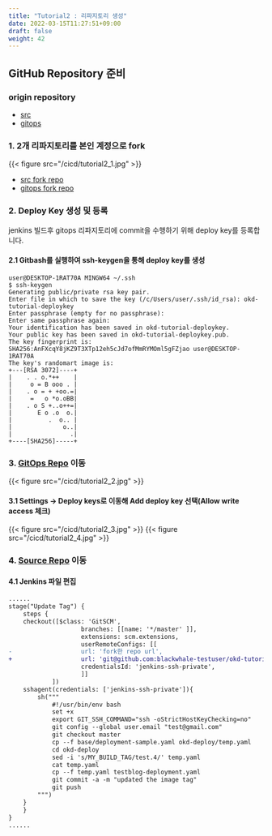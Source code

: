 ```yaml
---
title: "Tutorial2 : 리파지토리 생성"
date: 2022-03-15T11:27:51+09:00
draft: false
weight: 42
---
```


## GitHub Repository 준비

### origin repository
- [src](https://github.com/bluewhale-users/okd-tutorial1-src)
- [gitops](https://github.com/bluewhale-users/okd-tutorial1-gitops)

  
### 1. 2개 리파지토리를 본인 계정으로 fork
{{< figure src="/cicd/tutorial2_1.jpg" >}}

- [src fork repo](https://github.com/blackwhale-testuser/okd-tutorial1-src)
- [gitops fork repo](https://github.com/blackwhale-testuser/okd-tutorial1-gitops)

### 2. Deploy Key 생성 및 등록
jenkins 빌드후 gitops 리파지토리에 commit을 수행하기 위해 deploy key를 등록합니다.

#### 2.1 Gitbash를 실행하여 ssh-keygen을 통해 deploy key를 생성
```
user@DESKTOP-1RAT70A MINGW64 ~/.ssh
$ ssh-keygen
Generating public/private rsa key pair.
Enter file in which to save the key (/c/Users/user/.ssh/id_rsa): okd-tutorial-deploykey
Enter passphrase (empty for no passphrase):
Enter same passphrase again:
Your identification has been saved in okd-tutorial-deploykey.
Your public key has been saved in okd-tutorial-deploykey.pub.
The key fingerprint is:
SHA256:AnFXcqY8jKZ9T3XTp12eh5cJd7ofMmRYMOml5gFZjao user@DESKTOP-1RAT70A
The key's randomart image is:
+---[RSA 3072]----+
|    . . o.*++    |
|     o = B ooo . |
|    . o = + +oo.=|
|     =   o *o.oBB|
|    . o S +..o++=|
|       E o .o  o.|
|          .  o.. |
|              o..|
|                .|
+----[SHA256]-----+
```

### 3. [GitOps Repo](https://github.com/blackwhale-testuser/okd-tutorial1-gitops) 이동
{{< figure src="/cicd/tutorial2_2.jpg" >}}

#### 3.1 Settings -> Deploy keys로 이동해 Add deploy key 선택(Allow write access 체크)
{{< figure src="/cicd/tutorial2_3.jpg" >}}
{{< figure src="/cicd/tutorial2_4.jpg" >}}

### 4. [Source Repo](https://github.com/blackwhale-testuser/okd-tutorial1-src) 이동

#### 4.1 Jenkins 파일 편집

``` diff
......
stage("Update Tag") { 
    steps {
    checkout([$class: 'GitSCM',
                    branches: [[name: '*/master' ]],
                    extensions: scm.extensions,
                    userRemoteConfigs: [[                         
-                   url: 'fork한 repo url',         
+                   url: 'git@github.com:blackwhale-testuser/okd-tutorial1-gitops.git', 
                    credentialsId: 'jenkins-ssh-private',
                    ]]
            ])
    sshagent(credentials: ['jenkins-ssh-private']){
        sh("""
            #!/usr/bin/env bash
            set +x
            export GIT_SSH_COMMAND="ssh -oStrictHostKeyChecking=no"
            git config --global user.email "test@gmail.com"
            git checkout master
            cp --f base/deployment-sample.yaml okd-deploy/temp.yaml
            cd okd-deploy
            sed -i 's/MY_BUILD_TAG/test.4/' temp.yaml 
            cat temp.yaml
            cp --f temp.yaml testblog-deployment.yaml 
            git commit -a -m "updated the image tag"
            git push
        """)
    }
    }
}
......
```